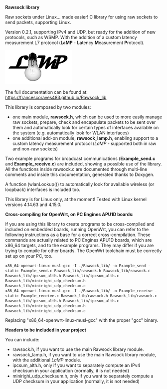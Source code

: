 **Rawsock library**

Raw sockets under Linux... made easier! C library for using raw sockets to send packets, supporting Linux. 

Version 0.2.1, supporting IPv4 and UDP, but ready for the addition of new protocols, such as WSMP. With the addition of a custom latency measurement L7 protocol (**LaMP** - <b>La</b>tency <b>M</b>easurement <b>P</b>rotocol).

![](./docs/pics/LaMP_logo.png)

The full documentation can be found at: https://francescoraves483.github.io/Rawsock_lib

This library is composed by two modules:
- one main module, **rawsock.h**, which can be used to more easily manage raw sockets, prepare, check and encapsulate packets to be sent over them and automatically look for certain types of interfaces available on the system (e.g. automatically look for WLAN interfaces)
- one additional add-on module, **rawsock_lamp.h**,  enabling support to a custom latency measurement protocol (_LaMP_ - supported both in raw and non-raw sockets)

Two example programs for broadcast communications (**Example_send.c** and **Example_receive.c**) are included, showing a possible use of the library. All the functions inside rawsock.c are documented through multi-line comments and inside this documentation, generated thanks to Doxygen.

A function (wlanLookup()) to automatically look for available wireless (or loopback) interfaces is included too.

This library is for Linux only, at the moment! Tested with Linux kernel versions 4.14.63 and 4.15.0.

**Cross-compiling for OpenWrt, on PC Engines APU1D boards:**

If you are using this library to create programs to be cross-compiled and included on embedded boards, running OpenWrt, you can refer to the following instructions as a base for a correct cross-compilation. These commands are actually related to PC Engines APU1D boards, which are x86_64 targets, and to the example programs. They may differ if you are trying to compile for other boards. The OpenWrt toolchain must be correctly set up on your PC, too.

	x86_64-openwrt-linux-musl-gcc -I ./Rawsock_lib/ -o Example_send -static Example_send.c Rawsock_lib/rawsock.h Rawsock_lib/rawsock.c Rawsock_lib/ipcsum_alth.h Rawsock_lib/ipcsum_alth.c Rawsock_lib/minirighi_udp_checksum.h Rawsock_lib/minirighi_udp_checksum.c
	x86_64-openwrt-linux-musl-gcc -I ./Rawsock_lib/ -o Example_receive -static Example_receive.c Rawsock_lib/rawsock.h Rawsock_lib/rawsock.c Rawsock_lib/ipcsum_alth.h Rawsock_lib/ipcsum_alth.c Rawsock_lib/minirighi_udp_checksum.h Rawsock_lib/minirighi_udp_checksum.c

Replacing "x86_64-openwrt-linux-musl-gcc" with the proper "gcc" binary.

**Headers to be included in your project**

You can include:
- rawsock.h, if you want to use the main Rawsock library module.
- rawsock_lamp.h, if you want to use the main Rawsock library module, with the additional _LaMP_ module.
- ipcsum_alth.h, only if you want to separately compute an IPv4 checksum in your application (normally, it is not needed)
- minirighi_udp_checksum.h, only if you want to separately compute a UDP checksum in your application (normally, it is not needed)